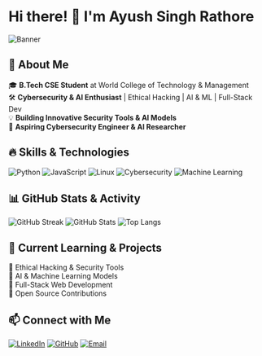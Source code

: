 # Hi there! 👋 I'm Ayush Singh Rathore  

![Banner](https://source.unsplash.com/1600x400/?technology,coding)  

## 🚀 About Me

🎓 **B.Tech CSE Student** at World College of Technology & Management  
🛠 **Cybersecurity & AI Enthusiast** | Ethical Hacking | AI & ML | Full-Stack Dev  
💡 **Building Innovative Security Tools & AI Models**  
🎯 **Aspiring Cybersecurity Engineer & AI Researcher**  

## 🔥 Skills & Technologies

![Python](https://img.shields.io/badge/Python-3776AB?style=for-the-badge&logo=python&logoColor=white)
![JavaScript](https://img.shields.io/badge/JavaScript-F7DF1E?style=for-the-badge&logo=javascript&logoColor=black)
![Linux](https://img.shields.io/badge/Linux-FCC624?style=for-the-badge&logo=linux&logoColor=black)
![Cybersecurity](https://img.shields.io/badge/Cybersecurity-Red?style=for-the-badge&logo=hackthebox&logoColor=white)
![Machine Learning](https://img.shields.io/badge/Machine%20Learning-009688?style=for-the-badge&logo=scikitlearn&logoColor=white)

## 📊 GitHub Stats & Activity

![GitHub Streak](https://github-readme-streak-stats.herokuapp.com/?user=ArkMeteor&theme=radical&hide_border=true)
![GitHub Stats](https://github-readme-stats.vercel.app/api?username=ArkMeteor&show_icons=true&theme=radical&hide_border=true)
![Top Langs](https://github-readme-stats.vercel.app/api/top-langs/?username=ArkMeteor&layout=compact&theme=radical&hide_border=true)

## 📌 Current Learning & Projects

🔹 Ethical Hacking & Security Tools  
🔹 AI & Machine Learning Models  
🔹 Full-Stack Web Development  
🔹 Open Source Contributions  

## 📫 Connect with Me

[![LinkedIn](https://img.shields.io/badge/LinkedIn-0A66C2?style=for-the-badge&logo=linkedin&logoColor=white)](https://www.linkedin.com/in/ayushrathour-956533328)
[![GitHub](https://img.shields.io/badge/GitHub-181717?style=for-the-badge&logo=github&logoColor=white)](https://github.com/ArkMeteor)
[![Email](https://img.shields.io/badge/Email-D14836?style=for-the-badge&logo=gmail&logoColor=white)](mailto:ayushrathour.love@gmail.com)
